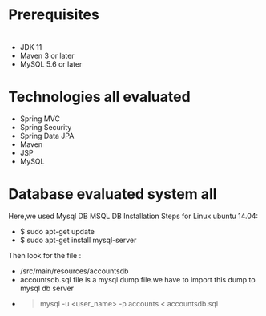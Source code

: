 # Prerequisites
#
- JDK 11
- Maven 3 or later
- MySQL 5.6 or later

# Technologies all evaluated
- Spring MVC
- Spring Security
- Spring Data JPA
- Maven
- JSP
- MySQL
# Database evaluated system all
Here,we used Mysql DB 
MSQL DB Installation Steps for Linux ubuntu 14.04:
- $ sudo apt-get update
- $ sudo apt-get install mysql-server

Then look for the file :
- /src/main/resources/accountsdb
- accountsdb.sql file is a mysql dump file.we have to import this dump to mysql db server
- > mysql -u <user_name> -p accounts < accountsdb.sql


